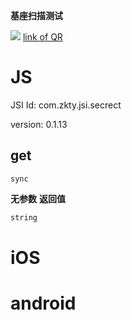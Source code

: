 

**基座扫描测试**
<div id='modulename' style='display:none'>secrect</div> <img id='qrimg' src='https://api.qrserver.com/v1/create-qr-code/?size=150x150&data=http://192.168.44.52:3000/docs/modules/all/dist/ui/index.html'></img>
<a id='qrlink' href="about:none">link of QR</a>



# JS


JSI Id: com.zkty.jsi.secrect

version: 0.1.13



## get
`sync`


**无参数**
**返回值**
``` js
string
``` 


    

# iOS


# android


